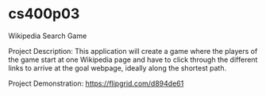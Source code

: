 # cs400p03
Wikipedia Search Game

Project Description: 
This application will create a game where the players of the game start at one Wikipedia page and have to click through the different links to arrive at the goal webpage, ideally along the shortest path. 

Project Demonstration:
https://flipgrid.com/d894de61
